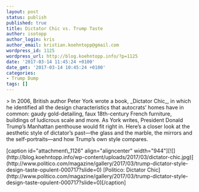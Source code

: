 ```yaml
---
layout: post
status: publish
published: true
title: Dictator Chic vs. Trump Taste
author: isotopp
author_login: kris
author_email: kristian.koehntopp@gmail.com
wordpress_id: 1125
wordpress_url: http://blog.koehntopp.info/?p=1125
date: '2017-03-14 11:45:24 +0100'
date_gmt: '2017-03-14 10:45:24 +0100'
categories:
- Trump Dump
tags: []
---
```

<p>> In 2006, British author Peter York wrote a book, _Dictator Chic_, in which he identified all the design characteristics that autocrats’ homes have in common: gaudy gold-detailing, faux 18th-century French furniture, buildings of ludicrous scale and more. As York writes, President Donald Trump’s Manhattan penthouse would fit right in. Here’s a closer look at the aesthetic style of dictator’s past—the glass and the marble, the mirrors and the self-portraits—and how Trump’s own style compares.</p>
<p> [caption id="attachment\_1126" align="aligncenter" width="944"][![](http://blog.koehntopp.info/wp-content/uploads/2017/03/dictator-chic.jpg)](http://www.politico.com/magazine/gallery/2017/03/trump-dictator-style-design-taste-opulent-000717?slide=0) [Politico: Dictator Chic](http://www.politico.com/magazine/gallery/2017/03/trump-dictator-style-design-taste-opulent-000717?slide=0)[/caption]</p>
